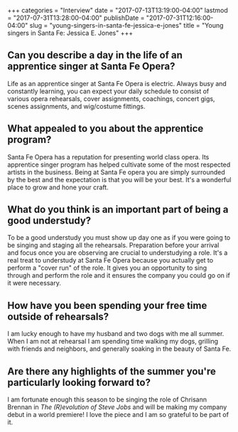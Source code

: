 +++
categories = "Interview"
date = "2017-07-13T13:19:00-04:00"
lastmod = "2017-07-31T13:28:00-04:00"
publishDate = "2017-07-31T12:16:00-04:00"
slug = "young-singers-in-santa-fe-jessica-e-jones"
title = "Young singers in Santa Fe: Jessica E. Jones"
+++

## Can you describe a day in the life of an apprentice singer at Santa Fe Opera?

Life as an apprentice singer at Santa Fe Opera is electric. Always busy and constantly learning, you can expect your daily schedule to consist of various opera rehearsals, cover assignments, coachings, concert gigs, scenes assignments, and wig/costume fittings.  

## What appealed to you about the apprentice program?

Santa Fe Opera has a reputation for presenting world class opera. Its apprentice singer program has helped cultivate some of the most respected artists in the business. Being at Santa Fe opera you are simply surrounded by the best and the expectation is that you will be your best. It's a wonderful place to grow and hone your craft. 

## What do you think is an important part of being a good understudy?

To be a good understudy you must show up day one as if you were going to be singing and staging all the rehearsals. Preparation before your arrival and focus once you are observing are crucial to understudying a role. It's a real treat to understudy at Santa Fe Opera because you actually get to perform a "cover run" of the role. It gives you an opportunity to sing through and perform the role and it ensures the company you could go on if it were necessary. 

## How have you been spending your free time outside of rehearsals?

I am lucky enough to have my husband and two dogs with me all summer. When I am not at rehearsal I am spending time walking my dogs, grilling with friends and neighbors, and generally soaking in the beauty of Santa Fe. 

## Are there any highlights of the summer you're particularly looking forward to?

I am fortunate enough this season to be singing the role of Chrisann Brennan in *The (R)evolution of Steve Jobs* and will be making my company debut in a world premiere! I love the piece and I am so grateful to be part of it. 
